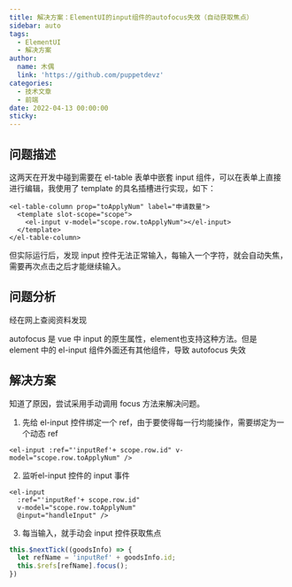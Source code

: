```yaml
---
title: 解决方案：ElementUI的input组件的autofocus失效（自动获取焦点）
sidebar: auto
tags:
  - ElementUI
  - 解决方案
author:
  name: 木偶
  link: 'https://github.com/puppetdevz'
categories:
  - 技术文章
  - 前端
date: 2022-04-13 00:00:00
sticky:
---
```



<!-- more -->


## 问题描述

这两天在开发中碰到需要在 el-table 表单中嵌套 input 组件，可以在表单上直接进行编辑，我使用了 template 的具名插槽进行实现，如下：

```vue
<el-table-column prop="toApplyNum" label="申请数量">
  <template slot-scope="scope">
    <el-input v-model="scope.row.toApplyNum"></el-input>
  </template>
</el-table-column>
```

但实际运行后，发现 input 控件无法正常输入，每输入一个字符，就会自动失焦，需要再次点击之后才能继续输入。

## 问题分析

经在网上查阅资料发现

autofocus 是 vue 中 input 的原生属性，element也支持这种方法。但是 element 中的 el-input 组件外面还有其他组件，导致 autofocus 失效

## 解决方案

知道了原因，尝试采用手动调用 focus 方法来解决问题。

1. 先给 el-input 控件绑定一个 ref，由于要使得每一行均能操作，需要绑定为一个动态 ref

```vue
<el-input :ref="'inputRef'+ scope.row.id" v-model="scope.row.toApplyNum" />
```

2. 监听el-input 控件的 input 事件

```vue
<el-input 
  :ref="'inputRef'+ scope.row.id" 
  v-model="scope.row.toApplyNum"
  @input="handleInput" />
```

3. 每当输入，就手动会 input 控件获取焦点

```js
this.$nextTick((goodsInfo) => {
  let refName = 'inputRef' + goodsInfo.id;
  this.$refs[refName].focus();
})
```